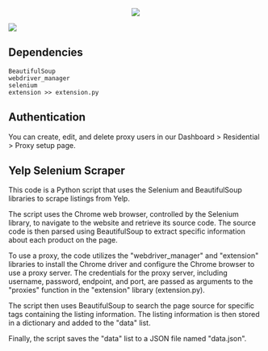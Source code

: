 <p align="center">
<a href="https://dashboard.decodo.com/?page=residential-proxies&utm_source=socialorganic&utm_medium=social&utm_campaign=resi_trial_GITHUB"><img src="https://github.com/user-attachments/assets/60bb48bd-8dcc-48b2-82c9-a218e1e4449c"></a>
</p>


[![](https://dcbadge.vercel.app/api/server/Ja8dqKgvbZ)](https://discord.gg/Ja8dqKgvbZ)
## Dependencies

```
BeautifulSoup
webdriver_manager
selenium
extension >> extension.py
```

## Authentication

You can create, edit, and delete proxy users in our Dashboard > Residential > Proxy setup page.

## Yelp Selenium Scraper

This code is a Python script that uses the Selenium and BeautifulSoup libraries to scrape listings from Yelp.

The script uses the Chrome web browser, controlled by the Selenium library, to navigate to the website and retrieve its source code. The source code is then parsed using BeautifulSoup to extract specific information about each product on the page.

To use a proxy, the code utilizes the "webdriver_manager" and "extension" libraries to install the Chrome driver and configure the Chrome browser to use a proxy server. The credentials for the proxy server, including username, password, endpoint, and port, are passed as arguments to the "proxies" function in the "extension" library (extension.py).

The script then uses BeautifulSoup to search the page source for specific tags containing the listing information. The listing information is then stored in a dictionary and added to the "data" list.

Finally, the script saves the "data" list to a JSON file named "data.json".

